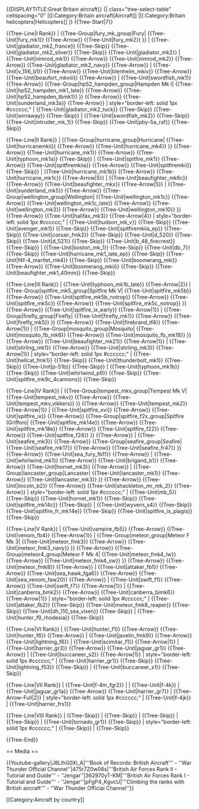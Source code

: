 {{DISPLAYTITLE:Great Britain aircraft}}
{| class="tree-select-table" cellspacing="0"
|[[:Category:Britain aircraft|Aircraft]]
|[[:Category:Britain helicopters|Helicopters]]
|}
{{Tree-Start|7}}

{{Tree-Line|I Rank}}
|
{{Tree-Group|fury_mk_group|Fury|
  {{Tree-Unit|fury_mk1}}
{{Tree-Arrow}}
{{Tree-Unit|fury_mk2}}
}}
|
{{Tree-Unit|gladiator_mk2_france}}
{{Tree-Skip}}
{{Tree-Unit|gladiator_mk2_silver}}
{{Tree-Skip}}
{{Tree-Unit|gladiator_mk2}}
|
{{Tree-Unit|nimrod_mk1}}
{{Tree-Arrow}}
{{Tree-Unit|nimrod_mk2}}
{{Tree-Arrow}}
{{Tree-Unit|gladiator_mk2_navy}}
{{Tree-Arrow}}
|
{{Tree-Unit|v_156_b1}}
{{Tree-Arrow}}
{{Tree-Unit|blenheim_mkiv}}
{{Tree-Arrow}}
{{Tree-Unit|beaufort_mkviii}}
{{Tree-Arrow}}
|
{{Tree-Unit|swordfish_mk1}}
{{Tree-Arrow}}
{{Tree-Group|hp52_hampden_group|Hampden Mk I|
  {{Tree-Unit|hp52_hampden_mk1_late}}
{{Tree-Arrow}}
{{Tree-Unit|hp52_hampden_tbmk1}}
}}
{{Tree-Arrow}}
{{Tree-Unit|sunderland_mk3a}}
{{Tree-Arrow}}
| style="border-left: solid 1px #cccccc;" |
{{Tree-Unit|gladiator_mk2_tuck}}
{{Tree-Skip}}
{{Tree-Unit|wirraway}}
{{Tree-Skip}}
|
{{Tree-Unit|swordfish_mk2}}
{{Tree-Skip}}
{{Tree-Unit|intruder_mk_1}}
{{Tree-Skip}}
{{Tree-Unit|pby-5a_raf}}
{{Tree-Skip}}

{{Tree-Line|II Rank}}
|
{{Tree-Group|hurricane_group|Hurricane|
  {{Tree-Unit|hurricanemkii}}
{{Tree-Arrow}}
{{Tree-Unit|hurricane_mk4}}
}}
{{Tree-Arrow}}
{{Tree-Unit|hurricane_mk1}}
{{Tree-Arrow}}
{{Tree-Unit|typhoon_mk1a}}
{{Tree-Skip}}
|
{{Tree-Unit|spitfire_mk1}}
{{Tree-Arrow}}
{{Tree-Unit|spitfiremkiia}}
{{Tree-Arrow}}
{{Tree-Unit|spitfiremkii}}
{{Tree-Skip}}
|
{{Tree-Unit|hurricane_mk1b}}
{{Tree-Arrow}}
{{Tree-Unit|hurricane_mk1c}}
{{Tree-Arrow|5}}
|
{{Tree-Unit|beaufighter_mk6c}}
{{Tree-Arrow}}
{{Tree-Unit|beaufighter_mkx}}
{{Tree-Arrow|5}}
|
{{Tree-Unit|sunderland_mk5}}
{{Tree-Arrow}}
{{Tree-Group|wellington_group|Wellington|
  {{Tree-Unit|wellington_mk1c}}
{{Tree-Arrow}}
{{Tree-Unit|wellington_mk1c_late}}
{{Tree-Arrow}}
{{Tree-Unit|wellington_mk3}}
{{Tree-Arrow}}
{{Tree-Unit|wellington_mk10}}
}}
{{Tree-Arrow}}
{{Tree-Unit|halifax_mk3}}
{{Tree-Arrow|4}}
| style="border-left: solid 1px #cccccc;" |
{{Tree-Unit|hudson_mk_v}}
{{Tree-Skip}}
{{Tree-Unit|avenger_mk1}}
{{Tree-Skip}}
{{Tree-Unit|spitfiremkiia_ep}}
{{Tree-Skip}}
{{Tree-Unit|corsair_fmk2}}
{{Tree-Skip}}
{{Tree-Unit|d_520}}
{{Tree-Skip}}
{{Tree-Unit|d_521}}
{{Tree-Skip}}
{{Tree-Unit|b_48_firecrest}}
{{Tree-Skip}}
|
{{Tree-Unit|boston_mk_1}}
{{Tree-Skip}}
{{Tree-Unit|db_7}}
{{Tree-Skip}}
{{Tree-Unit|hurricane_mk1_late_ep}}
{{Tree-Skip}}
{{Tree-Unit|f4f-4_martlet_mk4}}
{{Tree-Skip}}
{{Tree-Unit|boomerang_mki}}
{{Tree-Arrow}}
{{Tree-Unit|boomerang_mkii}}
{{Tree-Skip}}
{{Tree-Unit|beaufighter_mk1_40mm}}
{{Tree-Skip}}

{{Tree-Line|III Rank}}
|
{{Tree-Unit|typhoon_mk1b_late}}
{{Tree-Arrow|2}}
|
{{Tree-Group|spitfire_mk5_group|Spitfire Mk V|
  {{Tree-Unit|spitfire_mk5b}}
{{Tree-Arrow}}
{{Tree-Unit|spitfire_mk5b_notrop}}
{{Tree-Arrow}}
{{Tree-Unit|spitfire_mk5c}}
{{Tree-Arrow}}
{{Tree-Unit|spitfire_mk5c_notrop}}
}}
{{Tree-Arrow}}
{{Tree-Unit|spitfire_ix_early}}
{{Tree-Arrow|1}}
|
{{Tree-Group|firefly_group|Firefly|
  {{Tree-Unit|firefly_mk1}}
{{Tree-Arrow}}
{{Tree-Unit|firefly_mk5}}
}}
{{Tree-Arrow}}
{{Tree-Unit|firebrand_tf4}}
{{Tree-Arrow|1}}
|
{{Tree-Group|mosquito_group|Mosquito|
  {{Tree-Unit|mosquito_fb_mk6}}
{{Tree-Arrow}}
{{Tree-Unit|mosquito_fb_mk18}}
}}
{{Tree-Arrow}}
{{Tree-Unit|beaufighter_mk21}}
{{Tree-Arrow|1}}
|
{{Tree-Unit|stirling_mk1}}
{{Tree-Arrow}}
{{Tree-Unit|stirling_mk3}}
{{Tree-Arrow|1}}
| style="border-left: solid 1px #cccccc;" |
{{Tree-Unit|hellcat_fmk1}}
{{Tree-Skip}}
{{Tree-Unit|thunderbolt_mk1}}
{{Tree-Skip}}
{{Tree-Unit|p-51b}}
{{Tree-Skip}}
|
{{Tree-Unit|typhoon_mk1b}}
{{Tree-Skip}}
{{Tree-Unit|whirlwind_p9}}
{{Tree-Skip}}
{{Tree-Unit|spitfire_mk9c_4cannons}}
{{Tree-Skip}}

{{Tree-Line|IV Rank}}
|
{{Tree-Group|tempest_mkv_group|Tempest Mk V|
  {{Tree-Unit|tempest_mkv}}
{{Tree-Arrow}}
{{Tree-Unit|tempest_mkv_vikkers}}
}}
{{Tree-Arrow}}
{{Tree-Unit|tempest_mk2}}
{{Tree-Arrow|1}}
|
{{Tree-Unit|spitfire_xvi}}
{{Tree-Arrow}}
{{Tree-Unit|spitfire_ix}}
{{Tree-Arrow}}
{{Tree-Group|spitfire_f2x_group|Spitfire (Griffon)|
  {{Tree-Unit|spitfire_mk14e}}
{{Tree-Arrow}}
{{Tree-Unit|spitfire_mk18e}}
{{Tree-Arrow}}
{{Tree-Unit|spitfire_f22}}
{{Tree-Arrow}}
{{Tree-Unit|spitfire_f24}}
}}
{{Tree-Arrow}}
|
{{Tree-Unit|seafire_mk3}}
{{Tree-Arrow}}
{{Tree-Group|seafire_group|Seafire|
  {{Tree-Unit|seafire_mk17}}
{{Tree-Arrow}}
{{Tree-Unit|seafire_fr47}}
}}
{{Tree-Arrow}}
{{Tree-Unit|sea_fury_fb11}}
{{Tree-Arrow}}
|
{{Tree-Unit|whirlwind_mk1}}
{{Tree-Arrow}}
{{Tree-Unit|brigand_b1}}
{{Tree-Arrow}}
{{Tree-Unit|hornet_mk3}}
{{Tree-Arrow}}
|
{{Tree-Group|lancaster_group|Lancaster|
  {{Tree-Unit|lancaster_mk1}}
{{Tree-Arrow}}
{{Tree-Unit|lancaster_mk3}}
}}
{{Tree-Arrow}}
{{Tree-Unit|lincoln_b2}}
{{Tree-Arrow}}
{{Tree-Unit|shackleton_mr_mk_2}}
{{Tree-Arrow}}
| style="border-left: solid 1px #cccccc;" |
{{Tree-Unit|mb_5}}
{{Tree-Skip}}
{{Tree-Unit|hornet_mk1}}
{{Tree-Skip}}
{{Tree-Unit|spitfire_mk14c}}
{{Tree-Skip}}
|
{{Tree-Unit|wyvern_s4}}
{{Tree-Skip}}
{{Tree-Unit|spitfire_fr_mk14e}}
{{Tree-Skip}}
{{Tree-Unit|spitfire_ix_plagis}}
{{Tree-Skip}}

{{Tree-Line|V Rank}}
|
{{Tree-Unit|vampire_fb5}}
{{Tree-Arrow}}
{{Tree-Unit|venom_fb4}}
{{Tree-Arrow|1}}
|
{{Tree-Group|meteor_group|Meteor F Mk 3|
  {{Tree-Unit|meteor_fmk3}}
{{Tree-Arrow}}
{{Tree-Unit|meteor_fmk3_navy}}
}}
{{Tree-Arrow}}
{{Tree-Group|meteor4_group|Meteor F Mk 4|
  {{Tree-Unit|meteor_fmk4_lw}}
{{Tree-Arrow}}
{{Tree-Unit|meteor_fmk4_sw}}
}}
{{Tree-Arrow}}
{{Tree-Unit|meteor_fmk8}}
{{Tree-Arrow}}
|
{{Tree-Unit|attaker_fb1}}
{{Tree-Arrow}}
{{Tree-Unit|sea_hawk_fga6}}
{{Tree-Arrow}}
{{Tree-Unit|sea_venom_faw20}}
{{Tree-Arrow}}
|
{{Tree-Unit|swift_f1}}
{{Tree-Arrow}}
{{Tree-Unit|swift_f7}}
{{Tree-Arrow|1}}
|
{{Tree-Unit|canberra_bmk2}}
{{Tree-Arrow}}
{{Tree-Unit|canberra_bimk6}}
{{Tree-Arrow|1}}
| style="border-left: solid 1px #cccccc;" |
{{Tree-Unit|attaker_fb2}}
{{Tree-Skip}}
{{Tree-Unit|meteor_fmk8_reaper}}
{{Tree-Skip}}
{{Tree-Unit|dh_110_sea_vixen}}
{{Tree-Skip}}
|
{{Tree-Unit|hunter_f9_rhodesia}}
{{Tree-Skip}}

{{Tree-Line|VI Rank}}
|
{{Tree-Unit|hunter_f1}}
{{Tree-Arrow}}
{{Tree-Unit|hunter_f6}}
{{Tree-Arrow}}
|
{{Tree-Unit|javelin_fmk9}}
{{Tree-Arrow}}
{{Tree-Unit|lightning_f6}}
|
{{Tree-Unit|scimitar_f1}}
{{Tree-Arrow|1}}
|
{{Tree-Unit|harrier_gr3}}
{{Tree-Arrow}}
{{Tree-Unit|jaguar_gr1}}
{{Tree-Arrow}}
|
{{Tree-Unit|buccaneer_s2}}
{{Tree-Arrow|1}}
| style="border-left: solid 1px #cccccc;" |
{{Tree-Unit|harrier_gr1}}
{{Tree-Skip}}
{{Tree-Unit|lightning_f53}}
{{Tree-Skip}}
|
{{Tree-Unit|buccaneer_s1}}
{{Tree-Skip}}

{{Tree-Line|VII Rank}}
|
{{Tree-Unit|f-4m_fgr2}}
|
|
{{Tree-Unit|f-4k}}
|
{{Tree-Unit|jaguar_gr1a}}
{{Tree-Arrow}}
{{Tree-Unit|harrier_gr7}}
|
{{Tree-Arrow-Full|2}}
| style="border-left: solid 1px #cccccc;" |
{{Tree-Unit|f-4jk}}
|
{{Tree-Unit|harrier_frs1}}

{{Tree-Line|VIII Rank}}
|
{{Tree-Skip}}
|
{{Tree-Skip}}
|
{{Tree-Skip}}
|
{{Tree-Skip}}
|
{{Tree-Unit|tornado_gr1}}
{{Tree-Skip}}
| style="border-left: solid 1px #cccccc;" |
{{Tree-Skip}}
|
{{Tree-Skip}}

{{Tree-End}}

== Media ==

<!-- ''Excellent additions to the article would be video guides, screenshots from the game, and photos.'' -->

{{Youtube-gallery|J8LIhG0Xi_A|'''Book of Records: British Aircraft''' - ''War Thunder Official Channel''|475r7Z0w08s|'''British Air Forces Rank II - Tutorial and Guide''' - ''Jengar''|362970yT-KM|'''British Air Forces Rank I - Tutorial and Guide''' - ''Jengar''|pFgP4_KgvcU|'''Climbing the ranks with British aircraft'''  - ''War Thunder Official Channel''}}

[[Category:Aircraft by country]]
